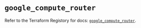# `google_compute_router`

Refer to the Terraform Registory for docs: [`google_compute_router`](https://registry.terraform.io/providers/hashicorp/google/5.8.0/docs/resources/compute_router).
